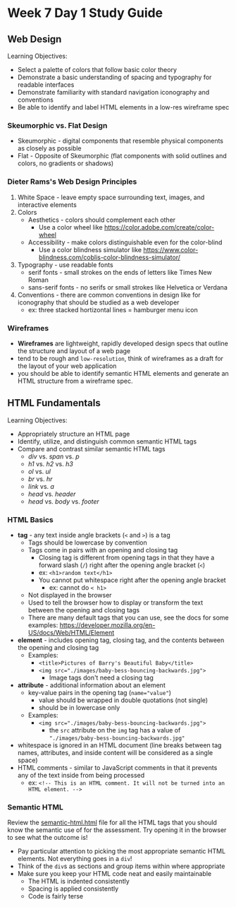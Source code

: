 # Week 7 Day 1 Study Guide

## Web Design

Learning Objectives:

- Select a palette of colors that follow basic color theory
- Demonstrate a basic understanding of spacing and typography for readable
  interfaces
- Demonstrate familiarity with standard navigation iconography and conventions
- Be able to identify and label HTML elements in a low-res wireframe spec

### Skeumorphic vs. Flat Design

- Skeumorphic - digital components that resemble physical components as closely
  as possible
- Flat - Opposite of Skeumorphic (flat components with solid outlines and
  colors, no gradients or shadows)

### Dieter Rams's Web Design Principles

1. White Space - leave empty space surrounding text, images, and interactive
   elements
2. Colors
   - Aesthetics - colors should complement each other
     - Use a color wheel like https://color.adobe.com/create/color-wheel
   - Accessibility - make colors distinguishable even for the color-blind
     - Use a color blindness simulator like https://www.color-blindness.com/coblis-color-blindness-simulator/
3. Typography - use readable fonts
   - serif fonts - small strokes on the ends of letters like Times New Roman
   - sans-serif fonts - no serifs or small strokes like Helvetica or Verdana
4. Conventions - there are common conventions in design like for iconography
   that should be studied as a web developer
   - ex: three stacked hortizontal lines = hamburger menu icon

### Wireframes

- **Wireframes** are lightweight, rapidly developed design specs that outline
  the structure and layout of a web page
- tend to be rough and `low-resolution`, think of wireframes as a draft for the
  layout of your web application
- you should be able to identify semantic HTML elements and generate an HTML
  structure from a wireframe spec.

## HTML Fundamentals

Learning Objectives:

- Appropriately structure an HTML page
- Identify, utilize, and distinguish common semantic HTML tags
- Compare and contrast similar semantic HTML tags
  - _div_ vs. _span_ vs. _p_
  - _h1_ vs. _h2_ vs. _h3_
  - _ol_ vs. _ul_
  - _br_ vs. _hr_
  - _link_ vs. _a_
  - _head_ vs. _header_
  - _head_ vs. _body_ vs. _footer_

### HTML Basics

- **tag** - any text inside angle brackets (`<` and `>`) is a tag
  - Tags should be lowercase by convention
  - Tags come in pairs with an opening and closing tag
    - Closing tag is different from opening tags in that they have a forward
      slash (`/`) right after the opening angle bracket (`<`)
    - ex: `<h1>random text</h1>`
    - You cannot put whitespace right after the opening angle bracket
      - ex: cannot do `< h1>`
  - Not displayed in the browser
  - Used to tell the browser how to display or transform the text between the
    opening and closing tags
  - There are many default tags that you can use, see the docs for some
    examples: https://developer.mozilla.org/en-US/docs/Web/HTML/Element
- **element** - includes opening tag, closing tag, and the contents between the
  opening and closing tag
  - Examples:
    - `<title>Pictures of Barry's Beautiful Baby</title>`
    - `<img src="./images/baby-bess-bouncing-backwards.jpg">`
      - Image tags don't need a closing tag
- **attribute** - additional information about an element
  - key-value pairs in the opening tag (`name="value"`)
    - value should be wrapped in double quotations (not single)
    - should be in lowercase only
  - Examples:
    - `<img src="./images/baby-bess-bouncing-backwards.jpg">`
      - the `src` attribute on the `img` tag has a value of
        `"./images/baby-bess-bouncing-backwards.jpg"`
- whitespace is ignored in an HTML document (line breaks between tag names,
  attributes, and inside content will be considered as a single space)
- HTML comments - similar to JavaScript comments in that it prevents any of the
  text inside from being processed
  - ex: `<!-- This is an HTML comment. It will not be turned into an HTML element. -->`

### Semantic HTML

Review the [semantic-html.html] file for all the HTML tags that you should know
the semantic use of for the assessment. Try opening it in the browser to see
what the outcome is!

- Pay particular attention to picking the most appropriate semantic HTML
  elements. Not everything goes in a `div`!
- Think of the `div`s as sections and group items within where appropriate
- Make sure you keep your HTML code neat and easily maintainable
  - The HTML is indented consistently
  - Spacing is applied consistently
  - Code is fairly terse

[semantic-html.html]: ./semantic-html.html
